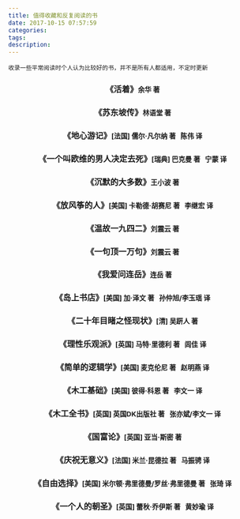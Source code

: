 ```yaml
---
title: 值得收藏和反复阅读的书
date: 2017-10-15 07:57:59
categories:
tags:
description:
---
```

  
`收录一些平常阅读时个人认为比较好的书，并不是所有人都适用，不定时更新`
<article style="text-align:center;">
    <h3>《活着》<small>余华 著</small></h3>
    <h3>《苏东坡传》<small>林语堂 著</small></h3>
    <h3>《地心游记》<small>[法国] 儒尔·凡尔纳 著&nbsp;&nbsp;&nbsp;陈伟 译</small></h3>
    <h3>《一个叫欧维的男人决定去死》<small>[瑞典] 巴克曼 著&nbsp;&nbsp;&nbsp;宁蒙 译</small></h3>
    <h3>《沉默的大多数》<small>王小波 著</small></h3>
    <h3>《放风筝的人》<small>[美国] 卡勒德·胡赛尼 著&nbsp;&nbsp;&nbsp;李继宏 译</small></h3>
    <h3>《温故一九四二》<small>刘震云 著</small></h3>
    <h3>《一句顶一万句》<small>刘震云 著</small></h3>
    <h3>《我爱问连岳》<small>连岳 著</small></h3>
    <h3>《岛上书店》<small>[美国] 加·泽文 著&nbsp;&nbsp;&nbsp;孙仲旭/李玉瑶 译</small></h3>
    <h3>《二十年目睹之怪现状》<small>[清] 吴趼人 著</small></h3>
    <h3>《理性乐观派》<small>[英国] 马特·里德利 著&nbsp;&nbsp;&nbsp;闾佳 译</small></h3>
    <h3>《简单的逻辑学》<small>[美国] 麦克伦尼 著&nbsp;&nbsp;&nbsp;赵明燕 译</small></h3>
    <h3>《木工基础》<small>[美国] 彼得·科恩 著&nbsp;&nbsp;&nbsp;李文一 译</small></h3>
    <h3>《木工全书》<small>[英国] 英国DK出版社 著&nbsp;&nbsp;&nbsp;张亦斌/李文一 译</small></h3>
    <h3>《国富论》<small>[英国] 亚当·斯密 著</small></h3>
    <h3>《庆祝无意义》<small>[法国] 米兰·昆德拉 著&nbsp;&nbsp;&nbsp;马振骋 译</small></h3>
    <h3>《自由选择》<small>[美国] 米尔顿·弗里德曼/罗丝·弗里德曼 著&nbsp;&nbsp;&nbsp;张琦 译</small></h3>
    <h3>《一个人的朝圣》<small>[英国] 蕾秋·乔伊斯 著&nbsp;&nbsp;&nbsp;黄妙瑜 译</small></h3>
</article>